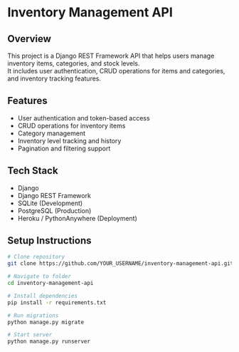 # Inventory Management API

## Overview
This project is a Django REST Framework API that helps users manage inventory items, categories, and stock levels.  
It includes user authentication, CRUD operations for items and categories, and inventory tracking features.

## Features
- User authentication and token-based access
- CRUD operations for inventory items
- Category management
- Inventory level tracking and history
- Pagination and filtering support

## Tech Stack
- Django
- Django REST Framework
- SQLite (Development)
- PostgreSQL (Production)
- Heroku / PythonAnywhere (Deployment)

## Setup Instructions
```bash
# Clone repository
git clone https://github.com/YOUR_USERNAME/inventory-management-api.git

# Navigate to folder
cd inventory-management-api

# Install dependencies
pip install -r requirements.txt

# Run migrations
python manage.py migrate

# Start server
python manage.py runserver
